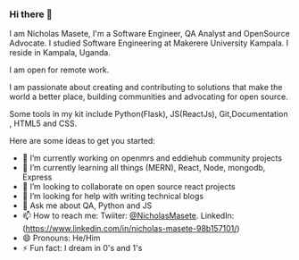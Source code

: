 ### Hi there 👋

I am Nicholas Masete, I'm a Software Engineer, QA Analyst and OpenSource Advocate.
I studied Software Engineering at Makerere University Kampala.
I reside in Kampala, Uganda.

I am open for remote work.

I am passionate about creating and contributing to solutions that make the world a better place, building communities and advocating for open source.

Some tools in my kit include Python(Flask), JS(ReactJs), Git,Documentation , HTML5 and CSS. 


Here are some ideas to get you started:

- 🔭 I’m currently working on openmrs and eddiehub community projects
- 🌱 I’m currently learning all things (MERN), React, Node, mongodb, Express 
- 👯 I’m looking to collaborate on open source react projects
- 🤔 I’m looking for help with writing technical blogs
- 💬 Ask me about QA, Python and JS
- 📫 How to reach me: Twiiter: [@NicholasMasete](https://twitter.com/NicholasMasete).
                   LinkedIn: (https://www.linkedin.com/in/nicholas-masete-98b157101/)
- 😄 Pronouns: He/Him
- ⚡ Fun fact: I dream in 0's and 1's

